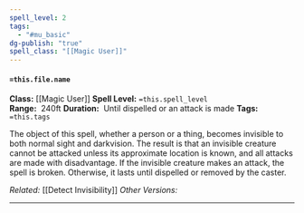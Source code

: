 ```yaml
---
spell_level: 2
tags:
  - "#mu_basic"
dg-publish: "true"
spell_class: "[[Magic User]]"
---
```


#### `=this.file.name`

**Class:** [[Magic User]]
**Spell Level:** `=this.spell_level`  
**Range:**  240ft
**Duration:**  Until dispelled or an attack is made
**Tags:** `=this.tags`

The object of this spell, whether a person or a thing, becomes invisible to both normal sight and darkvision. The result is that an invisible creature cannot be attacked unless its approximate location is known, and all attacks are made with disadvantage. If the invisible creature makes an attack, the spell is broken. Otherwise, it lasts until dispelled or removed by the caster.


*Related:* [[Detect Invisibility]]
*Other Versions:*
___



